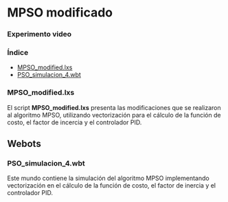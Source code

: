 # MPSO modificado
### Experimento video

### Índice
- [MPSO_modified.lxs](#mpso_modifiedlxs)
- [PSO_simulacion_4.wbt](#PSO_simulacion_4.wbt)

### MPSO_modified.lxs
El script **MPSO_modified.lxs** presenta las modificaciones que se realizaron al algoritmo MPSO, utilizando vectorización para el cálculo de la función de costo, el factor de incercia y el controlador PID.


## Webots 
### PSO_simulacion_4.wbt
Este mundo contiene la simulación del algoritmo MPSO implementando vectorización en el cálculo de la función de costo, el factor de inercia y el controlador PID.


